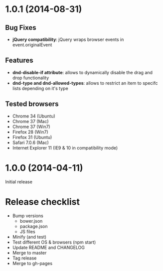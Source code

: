 # 1.0.1 (2014-08-31)

## Bug Fixes

- **jQuery compatibility**: jQuery wraps browser events in event.originalEvent

## Features

- **dnd-disable-if attribute**: allows to dynamically disable the drag and drop functionality
- **dnd-type and dnd-allowed-types**: allows to restrict an item to specifc lists depending on it's type

## Tested browsers

- Chrome 34 (Ubuntu)
- Chrome 37 (Mac)
- Chrome 37 (Win7)
- Firefox 28 (Win7)
- Firefox 31 (Ubuntu)
- Safari 7.0.6 (Mac)
- Internet Explorer 11 (IE9 & 10 in compatibility mode)

# 1.0.0 (2014-04-11)

Initial release

# Release checklist

- Bump versions
  - bower.json
  - package.json
  - JS files
- Minify (and test)
- Test different OS & browsers (npm start)
- Update README and CHANGELOG
- Merge to master
- Tag release
- Merge to gh-pages
